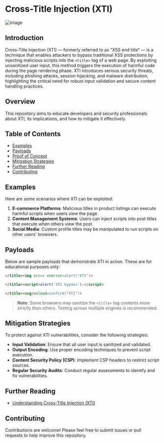 # Cross-Title Injection (XTI)

<img src="https://github.com/user-attachments/assets/b84daf4b-18dd-4580-965b-1930f81899fd" alt="image">

## Introduction
Cross-Title Injection (XTI) — formerly referred to as “XSS end title” — is a technique that enables attackers to bypass traditional XSS protections by injecting malicious scripts into the `<title>` tag of a web page. By exploiting unsanitized user input, this method triggers the execution of harmful code during the page rendering phase. XTI introduces serious security threats, including phishing attacks, session hijacking, and malware distribution, highlighting the critical need for robust input validation and secure content handling practices.

## Overview
This repository aims to educate developers and security professionals about XTI, its implications, and how to mitigate it effectively.

## Table of Contents
- [Examples](#examples)
- [Payloads](#payloads)
- [Proof of Concept](#proof-of-concept)
- [Mitigation Strategies](#mitigation-strategies)
- [Further Reading](#further-reading)
- [Contributing](#contributing)

## Examples
Here are some scenarios where XTI can be exploited:
1. **E-commerce Platforms**: Malicious titles in product listings can execute harmful scripts when users view the page.
2. **Content Management Systems**: Users can inject scripts into post titles that execute when others view the post.
3. **Social Media**: Custom profile titles may be manipulated to run scripts on other users' browsers.

## Payloads
Below are sample payloads that demonstrate XTI in action. These are for educational purposes only:

```html
</title><img src=x onerror=alert('XTI')>
```

```html
</title><script>alert('XTI bypass');</script>
```

```html
</title><svg/onload=confirm('XTI')>
```

> **Note**: Some browsers may sanitize the `<title>` tag contents more strictly than others. Testing across multiple engines is recommended.

## Mitigation Strategies
To protect against XTI vulnerabilities, consider the following strategies:
- **Input Validation**: Ensure that all user input is sanitized and validated.
- **Output Encoding**: Use proper encoding techniques to prevent script execution.
- **Content Security Policy (CSP)**: Implement CSP headers to restrict script sources.
- **Regular Security Audits**: Conduct regular assessments to identify and fix vulnerabilities.

## Further Reading
- [Understanding Cross-Title Injection (XTI)](https://emiledurand.medium.com/cross-title-injection-xti-a-new-xss-bypass-you-should-know-b1fb6272a879)

## Contributing
Contributions are welcome! Please feel free to submit issues or pull requests to help improve this repository.
